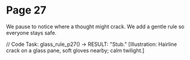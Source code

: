 # Page 27

We pause to notice where a thought might crack.
We add a gentle rule so everyone stays safe.

// Code Task: glass_rule_p27() → RESULT: "Stub."
[Illustration: Hairline crack on a glass pane, soft gloves nearby; calm twilight.]
